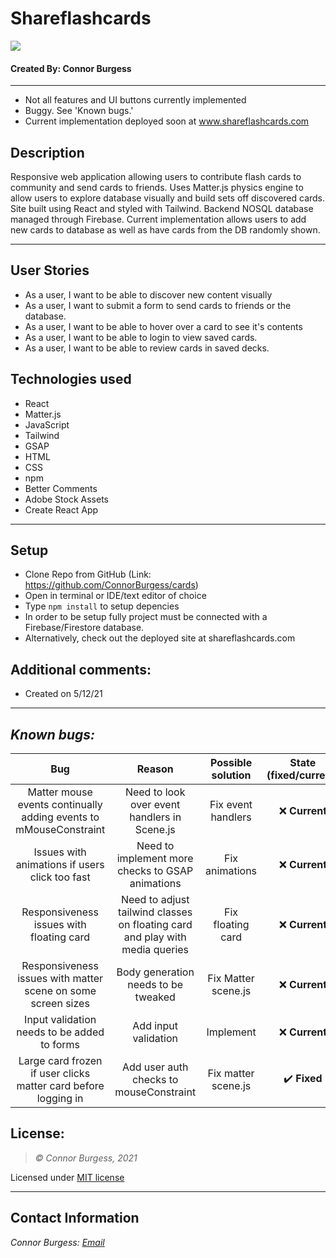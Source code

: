 # Shareflashcards
<img src="./src/img/preview_2.gif"> </br>
#### Created By: Connor Burgess 
* * *
* Not all features and UI buttons currently implemented
* Buggy. See 'Known bugs.'
* Current implementation deployed soon at www.shareflashcards.com
## Description  
Responsive web application allowing users to contribute flash cards to community and send cards to friends. Uses Matter.js physics engine to allow users to explore database visually and build sets off discovered cards. Site built using React and styled with Tailwind. Backend NOSQL database managed through Firebase. Current implementation allows users to add new cards to database as well as have cards from the DB randomly shown.
* * *

## User Stories
* As a user, I want to be able to discover new content visually
* As a user, I want to submit a form to send cards to friends or the database.
* As a user, I want to be able to hover over a card to see it's contents
* As a user, I want to be able to login to view saved cards.
* As a user, I want to be able to review cards in saved decks.

## Technologies used
* React
* Matter.js
* JavaScript
* Tailwind
* GSAP
* HTML
* CSS
* npm
* Better Comments
* Adobe Stock Assets
* Create React App

* * *
## Setup
* Clone Repo from GitHub (Link: https://github.com/ConnorBurgess/cards)
* Open in terminal or IDE/text editor of choice
* Type `npm install` to setup depencies
* In order to be setup fully project must be connected with a Firebase/Firestore database.
* Alternatively, check out the deployed site at shareflashcards.com
## Additional comments:
* Created on 5/12/21  
* * *

## *Known bugs:*
| Bug | Reason | Possible solution  | State (fixed/current)|
| :-------------: |  :------------: | :-------------: |:-------------: |
| Matter mouse events continually adding events to mMouseConstraint | Need to look over event handlers in Scene.js | Fix event handlers | ❌  **Current**|
| Issues with animations if users click too fast | Need to implement more checks to GSAP animations | Fix animations | ❌  **Current**|
| Responsiveness issues with floating card | Need to adjust tailwind classes on floating card and play with media queries | Fix floating card | ❌  **Current**|
| Responsiveness issues with matter scene on some screen sizes | Body generation needs to be tweaked | Fix Matter scene.js | ❌  **Current**|
| Input validation needs to be added to forms | Add input validation | Implement | ❌  **Current**|
| Large card frozen if user clicks matter card before logging in | Add user auth checks to mouseConstraint | Fix matter scene.js | ✔️  **Fixed**|


## License:
> *&copy; Connor Burgess, 2021*

Licensed under [MIT license](https://mit-license.org/)

* * *

## Contact Information
_Connor Burgess: [Email](connorburgesscodes@gmail.com)_